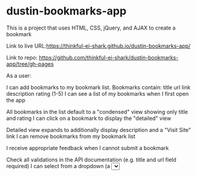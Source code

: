 # dustin-bookmarks-app
This is a project that uses HTML, CSS, jQuery, and AJAX to create a bookmark 


Link to live URL:https://thinkful-ei-shark.github.io/dustin-bookmarks-app/

Link to repo: https://github.com/thinkful-ei-shark/dustin-bookmarks-app/tree/gh-pages

As a user:

I can add bookmarks to my bookmark list. Bookmarks contain:
title
url link
description
rating (1-5)
I can see a list of my bookmarks when I first open the app

All bookmarks in the list default to a "condensed" view showing only title and rating
I can click on a bookmark to display the "detailed" view

Detailed view expands to additionally display description and a "Visit Site" link
I can remove bookmarks from my bookmark list

I receive appropriate feedback when I cannot submit a bookmark

Check all validations in the API documentation (e.g. title and url field required)
I can select from a dropdown (a <select> element) a "minimum rating" to filter the list by all bookmarks rated at or above the chosen selection

